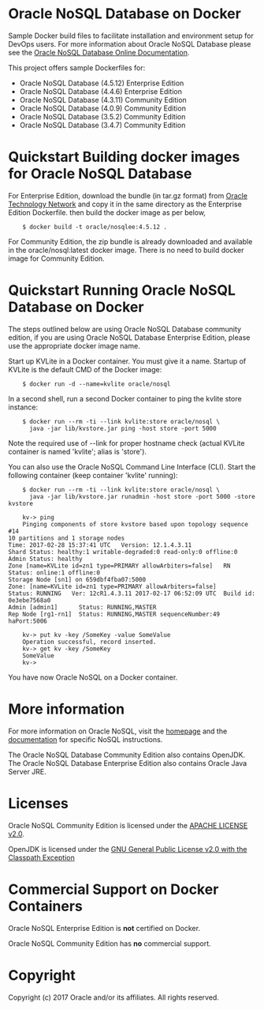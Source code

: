 # Oracle NoSQL Database on Docker
Sample Docker build files to facilitate installation and environment setup for DevOps users. For more information about Oracle NoSQL Database please see the [Oracle NoSQL Database Online Documentation](http://docs.oracle.com/cd/NOSQL/html/).

This project offers sample Dockerfiles for:
 * Oracle NoSQL Database (4.5.12) Enterprise Edition 
 * Oracle NoSQL Database (4.4.6) Enterprise Edition 
 * Oracle NoSQL Database (4.3.11) Community Edition 
 * Oracle NoSQL Database (4.0.9) Community Edition 
 * Oracle NoSQL Database (3.5.2) Community Edition 
 * Oracle NoSQL Database (3.4.7) Community Edition 

# Quickstart Building docker images for Oracle NoSQL Database
For Enterprise Edition, download the bundle (in tar.gz format) from [Oracle Technology Network](http://www.oracle.com/technetwork/database/database-technologies/nosqldb/downloads/index.html) and copy it in the same directory as the Enterprise Edition Dockerfile. then build the docker image as per below,

        $ docker build -t oracle/nosqlee:4.5.12 .

For Community Edition, the zip bundle is already downloaded and available in the oracle/nosql:latest docker image. There is no need to build docker image for Community Edition.

# Quickstart Running Oracle NoSQL Database on Docker
The steps outlined below are using Oracle NoSQL Database community edition, if you are using Oracle NoSQL Database Enterprise Edition, please use the appropriate docker image name.

Start up KVLite in a Docker container. You must give it a name. Startup of KVLite is the default CMD of the Docker image:

        $ docker run -d --name=kvlite oracle/nosql

In a second shell, run a second Docker container to ping the kvlite store instance:

        $ docker run --rm -ti --link kvlite:store oracle/nosql \
          java -jar lib/kvstore.jar ping -host store -port 5000

Note the required use of --link for proper hostname check (actual KVLite container is named 'kvlite'; alias is 'store').

You can also use the Oracle NoSQL Command Line Interface (CLI). Start the following container (keep container 'kvlite' running):

        $ docker run --rm -ti --link kvlite:store oracle/nosql \
          java -jar lib/kvstore.jar runadmin -host store -port 5000 -store kvstore

        kv-> ping 
        Pinging components of store kvstore based upon topology sequence #14
	10 partitions and 1 storage nodes
	Time: 2017-02-28 15:37:41 UTC   Version: 12.1.4.3.11
	Shard Status: healthy:1 writable-degraded:0 read-only:0 offline:0
	Admin Status: healthy
	Zone [name=KVLite id=zn1 type=PRIMARY allowArbiters=false]   RN Status: online:1 offline:0
	Storage Node [sn1] on 659dbf4fba07:5000    
	Zone: [name=KVLite id=zn1 type=PRIMARY allowArbiters=false]    
	Status: RUNNING   Ver: 12cR1.4.3.11 2017-02-17 06:52:09 UTC  Build id: 0e3ebe7568a0
	Admin [admin1]		Status: RUNNING,MASTER
	Rep Node [rg1-rn1]	Status: RUNNING,MASTER sequenceNumber:49 haPort:5006
        
        kv-> put kv -key /SomeKey -value SomeValue
        Operation successful, record inserted.
        kv-> get kv -key /SomeKey
        SomeValue
        kv->

You have now Oracle NoSQL on a Docker container.

# More information
For more information on Oracle NoSQL, visit the [homepage](http://www.oracle.com/technetwork/database/database-technologies/nosqldb/overview/index.html) and the [documentation](http://docs.oracle.com/cd/NOSQL/html/index.html) for specific NoSQL instructions.

The Oracle NoSQL Database Community Edition also contains OpenJDK.
The Oracle NoSQL Database Enterprise Edition also contains Oracle Java Server JRE.

# Licenses
Oracle NoSQL Community Edition is licensed under the [APACHE LICENSE v2.0](https://docs.oracle.com/cd/NOSQL/html/driver_table_c/doc/LICENSE.txt).

OpenJDK is licensed under the [GNU General Public License v2.0 with the Classpath Exception](http://openjdk.java.net/legal/gplv2+ce.html)

# Commercial Support on Docker Containers
Oracle NoSQL Enterprise Edition is **not** certified on Docker.

Oracle NoSQL Community Edition has **no** commercial support.

# Copyright
Copyright (c) 2017 Oracle and/or its affiliates. All rights reserved.
